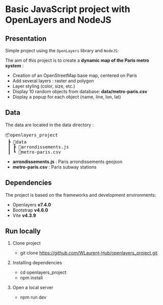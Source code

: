 # Basic JavaScript project with OpenLayers and NodeJS

## Presentation

Simple project using the `OpenLayers` library and `NodeJS`: 

The aim of this project is to create a **dynamic map of the Paris metro system** :

- Creation of an OpenStreetMap base map, centered on Paris
- Add several layers : raster and polygon
- Layer styling (color, size, etc.)
- Display 10 random objects from database: **data/metro-paris.csv**
- Display a popup for each object (name, line, lon, lat)

## Data

The data are located in the data directory :
<pre>
📦openlayers_project
 ┣ 📂data
 ┃ ┣ 📜arrondissements.js
 ┃ ┗ 📜metro-paris.csv
</pre>

- **arrondissements.js** : Paris arrondissements geojson
- **metro-paris.csv** : Paris subway stations

## Dependencies

The project is based on the frameworks and development environments:
- Openlayers **v7.4.0**
- Bootstrap **v4.6.0**
- Vite **v4.3.9**

## Run locally

1. Clone project

    - git clone https://github.com/WLaurent-Hub/openlayers_project.git

2. Installing dependencies

    - cd openlayers_project
    - npm install

3. Open a local server

    - npm run dev
